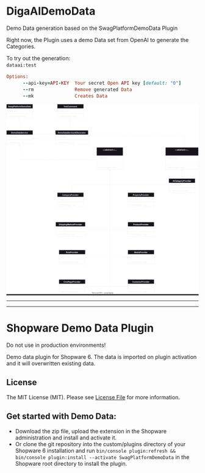 # DigaAIDemoData
Demo Data generation based on the SwagPlatformDemoData Plugin

Right now, the Plugin uses a demo Data set from OpenAI to generate the Categories.

To try out the generation:<br>
`dataai:test`
```Ruby
Options:
      --api-key=API-KEY  Your secret Open API key [default: "0"]
      --rm               Remove generated Data
      --mk               Creates Data
```

<div style="background-color: rgb(13, 17, 23)">

![DigaAIDDClassDiagram](dev/DigaADD%20Class%20Diagram%20Decorationg.drawio.svg)

</div>

---
---

# Shopware Demo Data Plugin
Do not use in production environments!

Demo data plugin for Shopware 6. The data is imported on plugin activation and it will overwritten existing data.

## License

The MIT License (MIT). Please see [License File](LICENSE) for more information.

## Get started with Demo Data:
- Download the zip file, upload the extension in the Shopware administration and install and activate it.
- Or clone the git repository into the custom/plugins directory of your Shopware 6 installation and run `bin/console plugin:refresh && bin/console plugin:install --activate SwagPlatformDemoData` in the Shopware root directory to install the plugin.

